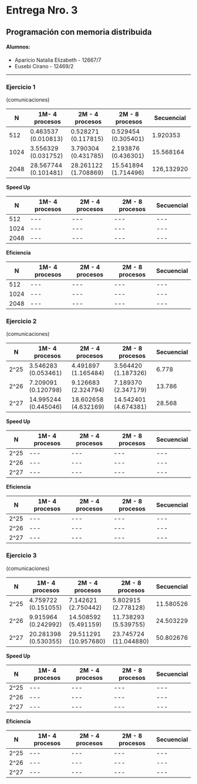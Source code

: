 # Entrega Nro. 3
## Programación con memoria distribuida

#### Alumnos:
* Aparicio Natalia Elizabeth - 12667/7
* Eusebi Cirano - 12469/2

---

### Ejercicio 1

(comunicaciones)  

N | 1M- 4 procesos | 2M - 4 procesos | 2M - 8 procesos | Secuencial
--- | --- | --- | --- | ---
512 | 0.463537 (0.010813) | 0.528271 (0.117815) | 0.529454 (0.305401) | 1.920353
1024 | 3.556329 (0.031752) | 3.790304 (0.431785) | 2.193876 (0.436301) | 15.568164
2048 | 28.567744 (0.101481) | 28.261122 (1.708869) | 15.541894 (1.714496) | 126,132920


**Speed Up**

N | 1M- 4 procesos | 2M - 4 procesos | 2M - 8 procesos | Secuencial
--- | --- | --- | --- | ---
512 | --- | --- | --- | ---
1024 | --- | --- | --- | ---
2048 | --- | --- | --- | ---

**Eficiencia**  

N | 1M- 4 procesos | 2M - 4 procesos | 2M - 8 procesos | Secuencial
--- | --- | --- | --- | --- |
512 | --- | --- | --- | ---
1024 | --- | --- | --- | ---
2048 | --- | --- | --- | ---

### Ejercicio 2

(comunicaciones)  

N | 1M- 4 procesos | 2M - 4 procesos | 2M - 8 procesos | Secuencial
--- | --- | --- | --- | --- |
2^25 | 3.546283 (0.053461) | 4.491897 (1.165484) | 3.564420 (1.187326) | 6.778
2^26 | 7.209091 (0.120798) | 9.126683 (2.324794) | 7.189370 (2.347179) | 13.786
2^27 | 14.995244 (0.445046) | 18.602658 (4.632169) | 14.542401 (4.674381) | 28.568


**Speed Up**

N | 1M- 4 procesos | 2M - 4 procesos | 2M - 8 procesos | Secuencial
--- | --- | --- | --- | ---
2^25 | --- | --- | --- | ---
2^26 | --- | --- | --- | ---
2^27 | --- | --- | --- | ---

**Eficiencia**  

N | 1M- 4 procesos | 2M - 4 procesos | 2M - 8 procesos | Secuencial
--- | --- | --- | --- | --- |
2^25 | --- | --- | --- | ---
2^26 | --- | --- | --- | ---
2^27 | --- | --- | --- | ---

### Ejercicio 3

(comunicaciones)  

N | 1M- 4 procesos | 2M - 4 procesos | 2M - 8 procesos | Secuencial
--- | --- | --- | --- | --- |
2^25 | 4.759722 (0.151055) | 7.142621 (2.750442) | 5.802915 (2.778128) | 11.580526
2^26 | 9.915964 (0.242992) | 14.508592 (5.491159) | 11.738293 (5.539755) | 24.503229
2^27 | 20.281398 (0.530355) | 29.511291 (10.957680) | 23.745724 (11.044880) | 50.802676


**Speed Up**

N | 1M- 4 procesos | 2M - 4 procesos | 2M - 8 procesos | Secuencial
--- | --- | --- | --- | ---
2^25 | --- | --- | --- | ---
2^26 | --- | --- | --- | ---
2^27 | --- | --- | --- | ---


**Eficiencia**  

N | 1M- 4 procesos | 2M - 4 procesos | 2M - 8 procesos | Secuencial
--- | --- | --- | --- | --- |
2^25 | --- | --- | --- | ---
2^26 | --- | --- | --- | ---
2^27 | --- | --- | --- | ---
